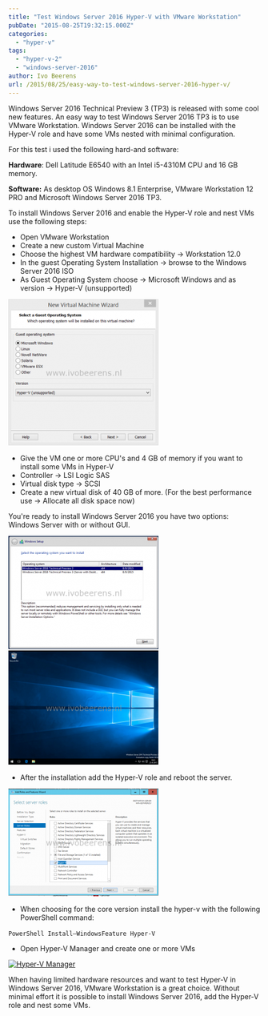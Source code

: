 ```yaml
---
title: "Test Windows Server 2016 Hyper-V with VMware Workstation"
pubDate: "2015-08-25T19:32:15.000Z"
categories: 
  - "hyper-v"
tags: 
  - "hyper-v-2"
  - "windows-server-2016"
author: Ivo Beerens
url: /2015/08/25/easy-way-to-test-windows-server-2016-hyper-v/
---
```


Windows Server 2016 Technical Preview 3 (TP3) is released with some cool new features. An easy way to test Windows Server 2016 TP3 is to use VMware Workstation. Windows Server 2016 can be installed with the Hyper-V role and have some VMs nested with minimal configuration.

For this test i used the following hard-and software:

**Hardware**: Dell Latitude E6540 with an Intel i5-4310M CPU and 16 GB memory.

**Software:** As desktop OS Windows 8.1 Enterprise, VMware Workstation 12 PRO and Microsoft Windows Server 2016 TP3.

To install Windows Server 2016 and enable the Hyper-V role and nest VMs use the following steps:

- Open VMware Workstation
- Create a new custom Virtual Machine
- Choose the highest VM hardware compatibility -> Workstation 12.0
- In the guest Operating System Installation -> browse to the Windows Server 2016 ISO
- As Guest Operating System choose -> Microsoft Windows and as version -> Hyper-V (unsupported)

[![1](images/1-300x292.png)](images/1.png)

- Give the VM one or more CPU's and 4 GB of memory if you want to install some VMs in Hyper-V
- Controller -> LSI Logic SAS
- Virtual disk type -> SCSI
- Create a new virtual disk of 40 GB of more. (For the best performance use -> Allocate all disk space now)

You're ready to install Windows Server 2016 you have two options: Windows Server with or without GUI.

[![3](images/3-300x226.png)](images/3.png)   [![6](images/6-300x228.png)](images/6.png)

- After the installation add the Hyper-V role and reboot the server.

[![7](images/7-300x215.png)](images/7.png)

- When choosing for the core version install the hyper-v with the following PowerShell command:

```PowerShell Install–WindowsFeature Hyper-V```

- Open Hyper-V Manager and create one or more VMs

[![Hyper-V Manager](images/Hyper-V-Manager-300x169.png)](images/Hyper-V-Manager.png)

When having limited hardware resources and want to test Hyper-V in Windows Server 2016, VMware Workstation is a great choice. Without minimal effort it is possible to install Windows Server 2016, add the Hyper-V role and nest some VMs.